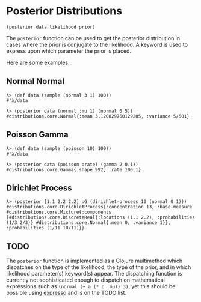 # Posterior Distributions
`(posterior data likelihood prior)`

The `posterior` function can be used to get the posterior distribution in cases where the prior is conjugate to the likelihood. A keyword is used to express upon which parameter the prior is placed.

Here are some examples...

## Normal Normal
```
λ> (def data (sample (normal 3 1) 100))
#'λ/data

λ> (posterior data (normal :mu 1) (normal 0 5))
#distributions.core.Normal{:mean 3.120829760129205, :variance 5/501}
```
## Poisson Gamma
```
λ> (def data (sample (poisson 10) 100))
#'λ/data

λ> (posterior data (poisson :rate) (gamma 2 0.1))
#distributions.core.Gamma{:shape 992, :rate 100.1}
```

## Dirichlet Process
```
λ> (posterior [1.1 2.2 2.2] :G (dirichlet-process 10 (normal 0 1)))
#distributions.core.DirichletProcess{:concentration 13, :base-measure #distributions.core.Mixture{:components [#distributions.core.DiscreteReal{:locations (1.1 2.2), :probabilities (1/3 2/3)} #distributions.core.Normal{:mean 0, :variance 1}], :probabilities (1/11 10/11)}}
```

## TODO
The `posterior` function is implemented as a Clojure multimethod which dispatches on the type of the likelihood, the type of the prior, and in which likelihood parameter(s) keyword(s) appear.
The dispatching function is currently not sophisticated enough to dispatch on mathematical expressions such as `(normal (+ a (* c :mu)) 3)`, yet this should be possible using [expresso](https://github.com/clojure-numerics/expresso) and is on the TODO list.

